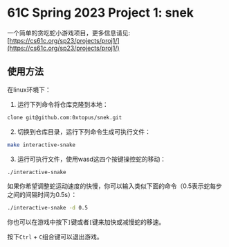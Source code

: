 # 61C Spring 2023 Project 1: snek
一个简单的贪吃蛇小游戏项目，更多信息请见: [https://cs61c.org/sp23/projects/proj1/](https://cs61c.org/sp23/projects/proj1/)

## 使用方法
在linux环境下：
1. 运行下列命令将仓库克隆到本地：
```bash
clone git@github.com:0xtopus/snek.git
```

2. 切换到仓库目录，运行下列命令生成可执行文件：
```bash
make interactive-snake
```

3. 运行可执行文件，使用wasd这四个按键操控蛇的移动：
```bash
./interactive-snake
```

如果你希望调整蛇运动速度的快慢，你可以输入类似下面的命令（0.5表示蛇每步之间的间隔时间为0.5s）：
```bash
./interactive-snake -d 0.5
```
你也可以在游戏中按下`]`键或者`[`键来加快或减慢蛇的移速。

按下`Ctrl` + `C`组合键可以退出游戏。
